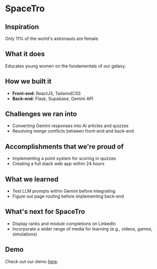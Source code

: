 # SpaceTro

## Inspiration
Only 11% of the world's astronauts are female.

## What it does
Educates young women on the fundamentals of our galaxy.

## How we built it
- **Front-end:** ReactJS, TailwindCSS
- **Back-end:** Flask, Supabase, Gemini API

## Challenges we ran into
- Converting Gemini responses into AI articles and quizzes
- Resolving merge conflicts between front-end and back-end

## Accomplishments that we're proud of
- Implementing a point system for scoring in quizzes
- Creating a full stack web app within 24 hours

## What we learned
- Test LLM prompts within Gemini before integrating
- Figure out page routing before implementing back-end

## What's next for SpaceTro
- Display ranks and module completions on LinkedIn
- Incorporate a wider range of media for learning (e.g., videos, games, simulations)

## Demo
Check out our demo [here](https://www.youtube.com/watch?v=x8YbTeF2S8Q).
